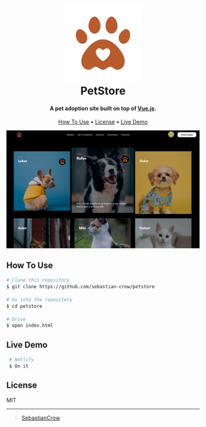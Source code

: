 <h1 align="center">
  <br>
  <a href="#"><img src="./Img/v987-11a-removebg-preview.png" alt="Automotores" width="200"></a>
  <br>
  PetStore
  <br>
</h1>

<h4 align="center">A pet adoption site built on top of <a href="https://vuejs.org" target="_blank">Vue.js</a>.</h4>

<p align="center">
  <a href="#how-to-use">How To Use</a> •
  <a href="#license">License</a> •
  <a href="#live-demo">Live Demo</a>
  
</p>

![screenshot](./Img/Preview.png)

## How To Use

```bash
# Clone this repository
$ git clone https://github.com/sebastian-crow/petstore

# Go into the repository
$ cd petstore

# Drive
$ open index.html
```

## Live Demo

```bash
 # Netlify
 $ On it
```

## License

MIT

---

> [SebastianCrow](https://github.com/sebastian-crow) <br>

